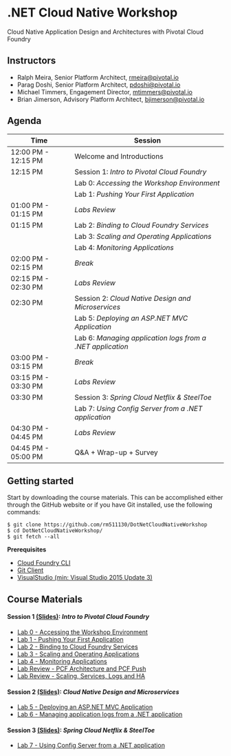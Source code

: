 # .NET Cloud Native Workshop
Cloud Native Application Design and Architectures with Pivotal Cloud Foundry

## Instructors
- Ralph Meira, Senior Platform Architect, rmeira@pivotal.io
- Parag Doshi, Senior Platform Architect, pdoshi@pivotal.io
- Michael Timmers, Engagement Director, mtimmers@pivotal.io
- Brian Jimerson, Advisory Platform Architect, bjimerson@pivotal.io

## Agenda

Time | Session
---- | -------
12:00 PM - 12:15 PM | Welcome and Introductions
12:15 PM            | Session 1: _Intro to Pivotal Cloud Foundry_
                    | Lab 0: _Accessing the Workshop Environment_
                    | Lab 1: _Pushing Your First Application_
01:00 PM - 01:15 PM | _Labs Review_
01:15 PM            | Lab 2: _Binding to Cloud Foundry Services_
                    | Lab 3: _Scaling and Operating Applications_
                    | Lab 4: _Monitoring Applications_
02:00 PM - 02:15 PM | _Break_
02:15 PM - 02:30 PM | _Labs Review_ 
02:30 PM            | Session 2: _Cloud Native Design and Microservices_
                    | Lab 5: _Deploying an ASP.NET MVC Application_
                    | Lab 6: _Managing application logs from a .NET application_
03:00 PM - 03:15 PM | _Break_
03:15 PM - 03:30 PM | _Labs Review_
03:30 PM            | Session 3: _Spring Cloud Netflix & SteelToe_
                    | Lab 7: _Using Config Server from a .NET application_
04:30 PM - 04:45 PM | _Labs Review_
04:45 PM - 05:00 PM | Q&A + Wrap-up + Survey

## Getting started

Start by downloading the course materials.  This can be accomplished either through the GitHub website or if you have Git installed, use the following commands:

```
$ git clone https://github.com/rm511130/DotNetCloudNativeWorkshop
$ cd DotNetCloudNativeWorkshop/
$ git fetch --all
```

**Prerequisites**
- [Cloud Foundry CLI](https://github.com/cloudfoundry/cli)
- [Git Client](https://git-scm.com/downloads)
- [VisualStudio (min: Visual Studio 2015 Update 3)](https://www.visualstudio.com/downloads/)

## Course Materials

#### Session 1 [(Slides)](session_01/Session_01.pdf): _Intro to Pivotal Cloud Foundry_
  - [Lab 0 - Accessing the Workshop Environment](session_01/lab_00/lab_00.adoc)
  - [Lab 1 - Pushing Your First Application](session_01/lab_01/lab_01.adoc)
  - [Lab 2 - Binding to Cloud Foundry Services](session_01/lab_02/lab_02.adoc)
  - [Lab 3 - Scaling and Operating Applications](session_01/lab_03/lab_03.adoc)
  - [Lab 4 - Monitoring Applications](session_01/lab_04/lab_04.adoc)
  - [Lab Review - PCF Architecture and PCF Push](session_01/Labs_Review_01.pdf)
  - [Lab Review - Scaling, Services, Logs and HA](session_01/Labs_Review_02.pdf)

#### Session 2 [(Slides)](session_02/Session_02.pdf): _Cloud Native Design and Microservices_
  - [Lab 5 - Deploying an ASP.NET MVC Application](session_02/lab_05/lab_05.adoc)
  - [Lab 6 - Managing application logs from a .NET application](session_02/lab_06/lab_06.adoc)

#### Session 3 [(Slides)](session_03/Session_03.pdf): _Spring Cloud Netflix & SteelToe_
  - [Lab 7 - Using Config Server from a .NET application](session_03/lab_07/lab_07.adoc)
